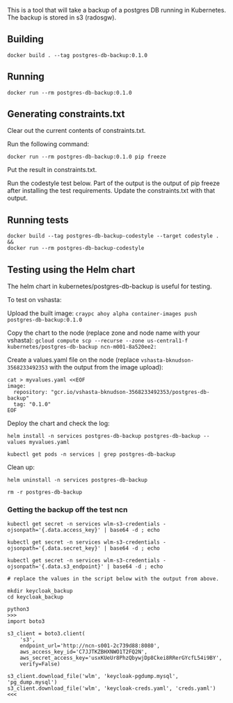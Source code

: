 This is a tool that will take a backup of a postgres DB running in Kubernetes.
The backup is stored in s3 (radosgw).

## Building

```
docker build . --tag postgres-db-backup:0.1.0
```

## Running

```
docker run --rm postgres-db-backup:0.1.0
```

## Generating constraints.txt

Clear out the current contents of constraints.txt.

Run the following command:

```
docker run --rm postgres-db-backup:0.1.0 pip freeze
```

Put the result in constraints.txt.

Run the codestyle test below.
Part of the output is the output of pip freeze after installing the test requirements.
Update the constraints.txt with that output.

## Running tests

```
docker build --tag postgres-db-backup-codestyle --target codestyle . &&
docker run --rm postgres-db-backup-codestyle
```

## Testing using the Helm chart

The helm chart in kubernetes/postgres-db-backup is useful for testing.

To test on vshasta:

Upload the built image:
`craypc ahoy alpha container-images push postgres-db-backup:0.1.0`

Copy the chart to the node (replace zone and node name with your vshasta):
`gcloud compute scp --recurse --zone us-central1-f kubernetes/postgres-db-backup ncn-m001-8a520ee2:`

Create a values.yaml file on the node (replace `vshasta-bknudson-3568233492353` with the output from the image upload):
```
cat > myvalues.yaml <<EOF
image:
  repository: "gcr.io/vshasta-bknudson-3568233492353/postgres-db-backup"
  tag: "0.1.0"
EOF
```

Deploy the chart and check the log:
```
helm install -n services postgres-db-backup postgres-db-backup --values myvalues.yaml

kubectl get pods -n services | grep postgres-db-backup
```

Clean up:

```
helm uninstall -n services postgres-db-backup

rm -r postgres-db-backup
```

### Getting the backup off the test ncn

```
kubectl get secret -n services wlm-s3-credentials -ojsonpath='{.data.access_key}' | base64 -d ; echo

kubectl get secret -n services wlm-s3-credentials -ojsonpath='{.data.secret_key}' | base64 -d ; echo

kubectl get secret -n services wlm-s3-credentials -ojsonpath='{.data.s3_endpoint}' | base64 -d ; echo

# replace the values in the script below with the output from above.

mkdir keycloak_backup
cd keycloak_backup

python3
>>>
import boto3

s3_client = boto3.client(
    's3',
    endpoint_url='http://ncn-s001-2c739d88:8080',
    aws_access_key_id='C7JJTKZBHXNWO1T2FQ2N',
    aws_secret_access_key='usxKUeUr8PhzQbywjDp8Ckei8RRerGYcfL54i9BY',
    verify=False)

s3_client.download_file('wlm', 'keycloak-pgdump.mysql', 'pg_dump.mysql')
s3_client.download_file('wlm', 'keycloak-creds.yaml', 'creds.yaml')
<<<
```
